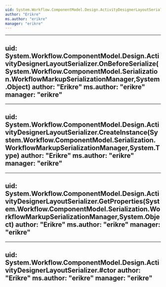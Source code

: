 ```yaml
---
uid: System.Workflow.ComponentModel.Design.ActivityDesignerLayoutSerializer
author: "Erikre"
ms.author: "erikre"
manager: "erikre"
---
```


---
uid: System.Workflow.ComponentModel.Design.ActivityDesignerLayoutSerializer.OnBeforeSerialize(System.Workflow.ComponentModel.Serialization.WorkflowMarkupSerializationManager,System.Object)
author: "Erikre"
ms.author: "erikre"
manager: "erikre"
---

---
uid: System.Workflow.ComponentModel.Design.ActivityDesignerLayoutSerializer.CreateInstance(System.Workflow.ComponentModel.Serialization.WorkflowMarkupSerializationManager,System.Type)
author: "Erikre"
ms.author: "erikre"
manager: "erikre"
---

---
uid: System.Workflow.ComponentModel.Design.ActivityDesignerLayoutSerializer.GetProperties(System.Workflow.ComponentModel.Serialization.WorkflowMarkupSerializationManager,System.Object)
author: "Erikre"
ms.author: "erikre"
manager: "erikre"
---

---
uid: System.Workflow.ComponentModel.Design.ActivityDesignerLayoutSerializer.#ctor
author: "Erikre"
ms.author: "erikre"
manager: "erikre"
---
